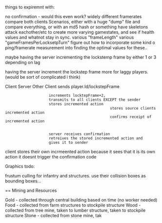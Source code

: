 things to expiremnt with:

no confirmation - would this even work? 
widely different framerates
compare both clients Scenarios, either with a huge "dump" file and compare everything, or with an md5 hash or something
	have skeletons attack eachother/etc to create more varying gamestates, and see if health values and whatnot stay in sync.
various "frameLength"
various "gameFramesPerLocksetpTurn"
	figure out how to incorporate some kind o ping/framerate measurement into finding the optimal values for these..

maybe having the server incrementing the lockstemp frame by either 1 or 3 depending on lag

having the server increment the lockstep frame more for laggy players. (would be sort of complicated i think)





Client						Server							Other Client
sends player.Id/lockstepFrame		

	
						increments locktepFrame+2, 					
						transmits to all clients EXCEPT the sender
						stores incremented action
													stores source clients incremented action
													confirms receipt of incremented action

						
						server receives confirmation
						retreives the stored incremented action and 
						gives it to sender

client stores their own incrmeented action
because it sees that it is its own action
it doesnt trigger the confirmation code




Graphics todo:

frustum culling for infantry and structures. use their collision boxes as bounding boxes...












== Mining and Resources

Gold - collected through central building based on time (no worker needed)
Food - collected from farm structures to stockpile structure
Wood - collected from tree mine, taken to lumber structure, taken to stockpile structure
Stone - collected from stone mine, tak


























